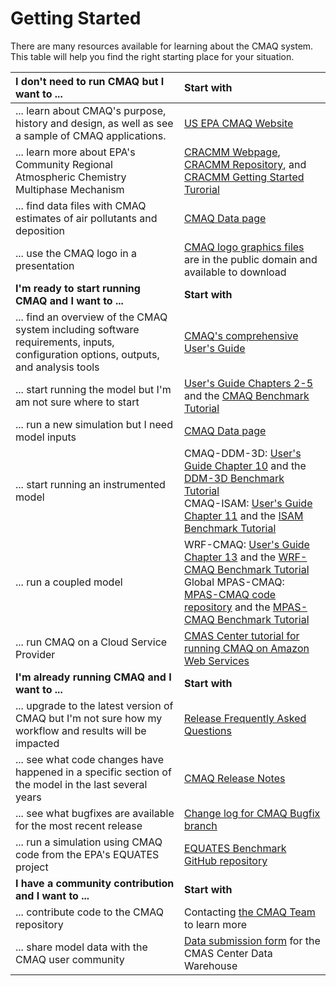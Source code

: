 # Getting Started

There are many resources available for learning about the CMAQ system.  This table will help you find the right starting place for your situation. 

|**I don't need to run CMAQ but I want to ...**|**Start with**|
|:--------------|:----|
|... learn about CMAQ's purpose, history and design, as well as see a sample of CMAQ applications. | [US EPA CMAQ Website](https://www.epa.gov/cmaq)|
|... learn more about EPA's Community Regional Atmospheric Chemistry Multiphase Mechanism | [CRACMM Webpage](https://www.epa.gov/cmaq/cracmm), [CRACMM Repository](https://usepa.github.io/CRACMM), and [CRACMM Getting Started Turorial](./Users_Guide/Tutorials/CMAQ_UG_tutorial_CRACMM.md)|
|... find data files with CMAQ estimates of air pollutants and deposition | [CMAQ Data page](CMAQ_Data.md)|
|... use the CMAQ logo in a presentation | [CMAQ logo graphics files](Logos/README.md) are in the public domain and available to download|
|**I'm ready to start running CMAQ and I want to ...**|**Start with**|
|... find an overview of the CMAQ system including software requirements, inputs, configuration options, outputs, and analysis tools| [CMAQ's comprehensive User's Guide](./Users_Guide/README.md)|
|... start running the model but I'm am not sure where to start | [User's Guide Chapters 2-5](./Users_Guide/README.md) and the [CMAQ Benchmark Tutorial](./Users_Guide/Tutorials/CMAQ_UG_tutorial_benchmark_cracmm2_stage.md)|
|... run a new simulation but I need model inputs |[CMAQ Data page](CMAQ_Data.md)|
|... start running an instrumented model|  CMAQ-DDM-3D: [User's Guide Chapter 10](./Users_Guide/CMAQ_UG_ch10_HDDM-3D.md) and the [DDM-3D Benchmark Tutorial](./Users_Guide/Tutorials/CMAQ_UG_tutorial_DDM3D.md)  <br>CMAQ-ISAM: [User's Guide Chapter 11](./Users_Guide/CMAQ_UG_ch11_ISAM.md) and the [ISAM Benchmark Tutorial](./Users_Guide/Tutorials/CMAQ_UG_tutorial_ISAM.md)  |
|... run a coupled model | WRF-CMAQ: [User's Guide Chapter 13](./Users_Guide/CMAQ_UG_ch13_WRF-CMAQ.md) and the [WRF-CMAQ Benchmark Tutorial](./Users_Guide/Tutorials/CMAQ_UG_tutorial_WRF-CMAQ_Benchmark.md) <br>Global MPAS-CMAQ: [MPAS-CMAQ code repository](https://github.com/USEPA/CMAQ/tree/MPAS_CMAQ) and the [MPAS-CMAQ Benchmark Tutorial](https://github.com/USEPA/CMAQ/blob/MPAS_CMAQ/DOCS/Users_Guide/PDF/MPAS_CMAQ_guide.pdf)|
|... run CMAQ on a Cloud Service Provider | [CMAS Center tutorial for running CMAQ on Amazon Web Services](https://pcluster-cmaq.readthedocs.io/en/latest/index.html) |
|**I'm already running CMAQ and I want to ...**|**Start with**|
|... upgrade to the latest version of CMAQ but I'm not sure how my workflow and results will be impacted | [Release Frequently Asked Questions](./Release_FAQ/README.md) |
|... see what code changes have happened in a specific section of the model in the last several years | [CMAQ Release Notes](./Release_Notes/README.md)|
|... see what bugfixes are available for the most recent release | [Change log for CMAQ Bugfix branch](CMAQ-Bugfix-Branch.md)|
|... run a simulation using CMAQ code from the EPA's EQUATES project | [EQUATES Benchmark GitHub repository](https://github.com/lizadams/EQUATES_BENCHMARK)|
|**I have a community contribution and I want to ...**|**Start with**|
|... contribute code to the CMAQ repository | Contacting [the CMAQ Team](mailto:CMAQ_Team@epa.gov) to learn more|
|... share model data with the CMAQ user community | [Data submission form](https://docs.google.com/forms/d/1lH6UdllyVvD-ISATfPxMqwe3Xr6n2ed6AiGkEspxVag/) for the CMAS Center Data Warehouse| 


